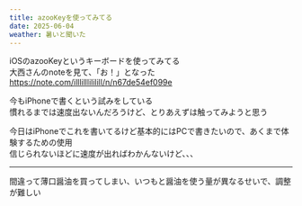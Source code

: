 ```yaml
---
title: azooKeyを使ってみてる
date: 2025-06-04
weather: 暑いと聞いた
---
```

iOSのazooKeyというキーボードを使ってみてる  
大西さんのnoteを見て、「お！」となった  
https://note.com/illlilllililill/n/n67de54ef099e

今もiPhoneで書くという試みをしている  
慣れるまでは速度出ないんだろうけど、とりあえずは触ってみようと思う

今日はiPhoneでこれを書いてるけど基本的にはPCで書きたいので、あくまで体験するための使用  
信じられないほどに速度が出ればわかんないけど、、、

---

間違って薄口醤油を買ってしまい、いつもと醤油を使う量が異なるせいで、調整が難しい
